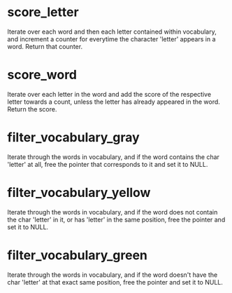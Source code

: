 # score_letter
Iterate over each word and then each letter contained within vocabulary, and increment a counter for everytime the character 'letter' appears in a word. Return that counter.

# score_word
Iterate over each letter in the word and add the score of the respective letter towards a count, unless the letter has already appeared in the word. Return the score.

# filter_vocabulary_gray
Iterate through the words in vocabulary, and if the word contains the char 'letter' at all, free the pointer that corresponds to it and set it to NULL.

# filter_vocabulary_yellow
Iterate through the words in vocabulary, and if the word does not contain the char 'letter' in it, or has 'letter' in the same position, free the pointer and set it to NULL.

# filter_vocabulary_green
Iterate through the words in vocabulary, and if the word doesn't have the char 'letter' at that exact same position, free the pointer and set it to NULL.

